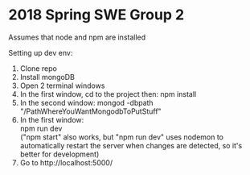# 2018 Spring SWE Group 2



Assumes that node and npm are installed

Setting up dev env:
1. Clone repo
2. Install mongoDB
3. Open 2 terminal windows
4. In the first window, cd to the project then:
    npm install
5. In the second window:
    mongod -dbpath "/PathWhereYouWantMongodbToPutStuff"
6. In the first window: <br>
    npm run dev <br>
    ("npm start" also works, but "npm run dev" uses nodemon to automatically restart the server when changes are detected, so it's better for development)
7. Go to http://localhost:5000/

